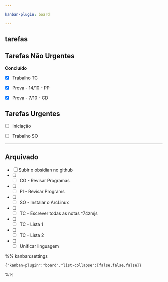```yaml
---

kanban-plugin: board

---
```


## tarefas



## Tarefas Não Urgentes

**Concluído**
- [x] Trabalho TC
- [x] Prova - 14/10 - PP
- [x] Prova - 7/10 - CD


## Tarefas Urgentes

- [ ] Iniciação
- [ ] Trabalho SO


***

## Arquivado

- [ ] Subir o obsidian no github
- [ ] - [ ] CG - Revisar Programas
- [ ] - [ ] PI - Revisar Programs
- [ ] - [ ] SO - Instalar o ArcLinux
- [ ] - [ ] TC - Escrever todas as notas ^74zmjs
- [ ] - [ ] TC - Lista 1
- [ ] - [ ] TC - Lista 2
- [ ] - [ ] Unificar linguagem

%% kanban:settings
```
{"kanban-plugin":"board","list-collapse":[false,false,false]}
```
%%